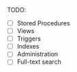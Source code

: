 TODO:
- [ ] Stored Procedures
- [ ] Views
- [ ] Triggers
- [ ] Indexes
- [ ] Administration
- [ ] Full-text search
